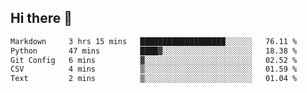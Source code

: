 ## Hi there 👋

<!--START_SECTION:waka-->

```txt
Markdown     3 hrs 15 mins   ███████████████████░░░░░░   76.11 %
Python       47 mins         ████▓░░░░░░░░░░░░░░░░░░░░   18.38 %
Git Config   6 mins          ▓░░░░░░░░░░░░░░░░░░░░░░░░   02.52 %
CSV          4 mins          ▒░░░░░░░░░░░░░░░░░░░░░░░░   01.59 %
Text         2 mins          ▒░░░░░░░░░░░░░░░░░░░░░░░░   01.04 %
```

<!--END_SECTION:waka-->

<!--
**OliverShang/OliverShang** is a ✨ _special_ ✨ repository because its `README.md` (this file) appears on your GitHub profile.

Here are some ideas to get you started:

- 🔭 I’m currently working on ...
- 🌱 I’m currently learning ...
- 👯 I’m looking to collaborate on ...
- 🤔 I’m looking for help with ...
- 💬 Ask me about ...
- 📫 How to reach me: ...
- 😄 Pronouns: ...
- ⚡ Fun fact: ...
-->
